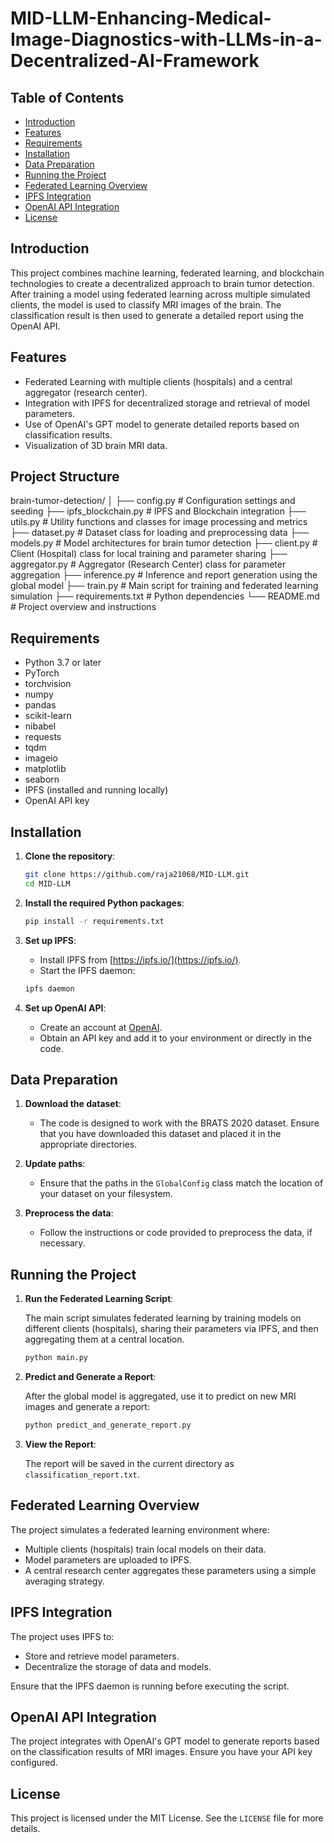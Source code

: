 # MID-LLM-Enhancing-Medical-Image-Diagnostics-with-LLMs-in-a-Decentralized-AI-Framework
## Table of Contents
- [Introduction](#introduction)
- [Features](#features)
- [Requirements](#requirements)
- [Installation](#installation)
- [Data Preparation](#data-preparation)
- [Running the Project](#running-the-project)
- [Federated Learning Overview](#federated-learning-overview)
- [IPFS Integration](#ipfs-integration)
- [OpenAI API Integration](#openai-api-integration)
- [License](#license)

## Introduction

This project combines machine learning, federated learning, and blockchain technologies to create a decentralized approach to brain tumor detection. After training a model using federated learning across multiple simulated clients, the model is used to classify MRI images of the brain. The classification result is then used to generate a detailed report using the OpenAI API.

## Features

- Federated Learning with multiple clients (hospitals) and a central aggregator (research center).
- Integration with IPFS for decentralized storage and retrieval of model parameters.
- Use of OpenAI's GPT model to generate detailed reports based on classification results.
- Visualization of 3D brain MRI data.

## Project Structure
brain-tumor-detection/
│
├── config.py # Configuration settings and seeding
├── ipfs_blockchain.py # IPFS and Blockchain integration
├── utils.py # Utility functions and classes for image processing and metrics
├── dataset.py # Dataset class for loading and preprocessing data
├── models.py # Model architectures for brain tumor detection
├── client.py # Client (Hospital) class for local training and parameter sharing
├── aggregator.py # Aggregator (Research Center) class for parameter aggregation
├── inference.py # Inference and report generation using the global model
├── train.py # Main script for training and federated learning simulation
├── requirements.txt # Python dependencies
└── README.md # Project overview and instructions

## Requirements

- Python 3.7 or later
- PyTorch
- torchvision
- numpy
- pandas
- scikit-learn
- nibabel
- requests
- tqdm
- imageio
- matplotlib
- seaborn
- IPFS (installed and running locally)
- OpenAI API key

## Installation

1. **Clone the repository**:

    ```bash
    git clone https://github.com/raja21068/MID-LLM.git
    cd MID-LLM
    ```

2. **Install the required Python packages**:

    ```bash
    pip install -r requirements.txt
    ```

3. **Set up IPFS**:

    - Install IPFS from [https://ipfs.io/](https://ipfs.io/).
    - Start the IPFS daemon:

    ```bash
    ipfs daemon
    ```

4. **Set up OpenAI API**:

    - Create an account at [OpenAI](https://www.openai.com/).
    - Obtain an API key and add it to your environment or directly in the code.

## Data Preparation

1. **Download the dataset**:
    - The code is designed to work with the BRATS 2020 dataset. Ensure that you have downloaded this dataset and placed it in the appropriate directories.

2. **Update paths**:
    - Ensure that the paths in the `GlobalConfig` class match the location of your dataset on your filesystem.

3. **Preprocess the data**:
    - Follow the instructions or code provided to preprocess the data, if necessary.

## Running the Project

1. **Run the Federated Learning Script**:

    The main script simulates federated learning by training models on different clients (hospitals), sharing their parameters via IPFS, and then aggregating them at a central location.

    ```bash
    python main.py
    ```

2. **Predict and Generate a Report**:

    After the global model is aggregated, use it to predict on new MRI images and generate a report:

    ```bash
    python predict_and_generate_report.py
    ```

3. **View the Report**:

    The report will be saved in the current directory as `classification_report.txt`.

## Federated Learning Overview

The project simulates a federated learning environment where:
- Multiple clients (hospitals) train local models on their data.
- Model parameters are uploaded to IPFS.
- A central research center aggregates these parameters using a simple averaging strategy.

## IPFS Integration

The project uses IPFS to:
- Store and retrieve model parameters.
- Decentralize the storage of data and models.
  
Ensure that the IPFS daemon is running before executing the script.

## OpenAI API Integration

The project integrates with OpenAI's GPT model to generate reports based on the classification results of MRI images. Ensure you have your API key configured.

## License

This project is licensed under the MIT License. See the `LICENSE` file for more details.
